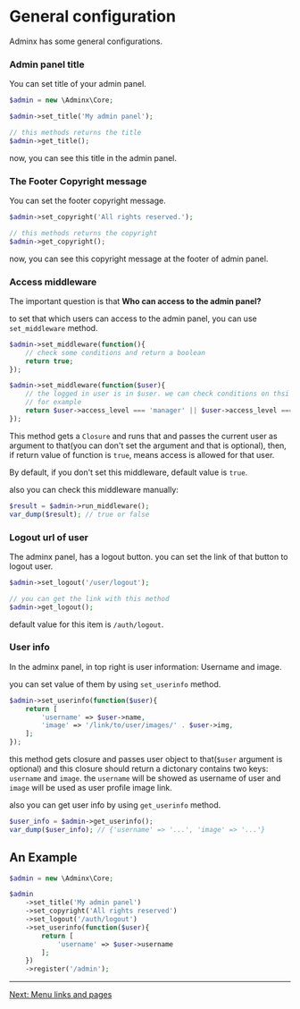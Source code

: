 # General configuration
Adminx has some general configurations.

### Admin panel title
You can set title of your admin panel.

```php
$admin = new \Adminx\Core;

$admin->set_title('My admin panel');

// this methods returns the title
$admin->get_title();
```

now, you can see this title in the admin panel.

### The Footer Copyright message
You can set the footer copyright message.

```php
$admin->set_copyright('All rights reserved.');

// this methods returns the copyright
$admin->get_copyright();
```

now, you can see this copyright message at the footer of admin panel.

### Access middleware
The important question is that **Who can access to the admin panel?**

to set that which users can access to the admin panel, you can use `set_middleware` method.

```php
$admin->set_middleware(function(){
    // check some conditions and return a boolean
    return true;
});

$admin->set_middleware(function($user){
    // the logged in user is in $user. we can check conditions on thsi
    // for example
    return $user->access_level === 'manager' || $user->access_level === 'admin';
});
```

This method gets a `Closure` and runs that and passes the current user as argument to that(you can don't set the argument and that is optional), then, if return value of function is `true`, means access is allowed for that user.

By default, if you don't set this middleware, default value is `true`.

also you can check this middleware manually:

```php
$result = $admin->run_middleware();
var_dump($result); // true or false
```

### Logout url of user
The adminx panel, has a logout button. you can set the link of that button to logout user.

```php
$admin->set_logout('/user/logout');

// you can get the link with this method
$admin->get_logout();
```

default value for this item is `/auth/logout`.

### User info
In the adminx panel, in top right is user information: Username and image.

you can set value of them by using `set_userinfo` method.

```php
$admin->set_userinfo(function($user){
    return [
        'username' => $user->name,
        'image' => '/link/to/user/images/' . $user->img,
    ];
});
```

this method gets closure and passes user object to that(`$user` argument is optional) and this closure should return a dictonary contains two keys: `username` and `image`. the `username` will be showed as username of user and `image` will be used as user profile image link.

also you can get user info by using `get_userinfo` method.

```php
$user_info = $admin->get_userinfo();
var_dump($user_info); // {'username' => '...', 'image' => '...'}
```

## An Example

```php
$admin = new \Adminx\Core;

$admin
    ->set_title('My admin panel')
    ->set_copyright('All rights reserved')
    ->set_logout('/auth/logout')
    ->set_userinfo(function($user){
        return [
            'username' => $user->username
        ];
    })
    ->register('/admin');

```

---

[Next: Menu links and pages](01_menu_links_and_pages.md)
